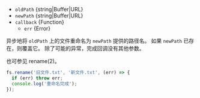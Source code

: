 <!-- YAML
added: v0.0.2
changes:
  - version: v10.0.0
    pr-url: https://github.com/nodejs/node/pull/12562
    description: 参数 `callback` 不再是可选的。 
      如果不传入，则在运行时会抛出 `TypeError`。
  - version: v7.6.0
    pr-url: https://github.com/nodejs/node/pull/10739
    description: The `oldPath` and `newPath` parameters can be WHATWG `URL`
                 objects using `file:` protocol. Support is currently still
                 *experimental*.
  - version: v7.0.0
    pr-url: https://github.com/nodejs/node/pull/7897
    description: 参数 `callback` 不再是可选的。 
      如果不传入，则会触发弃用警告（id 为 DEP0013）。
-->

* `oldPath` {string|Buffer|URL}
* `newPath` {string|Buffer|URL}
* `callback` {Function}
  * `err` {Error}

异步地将 `oldPath` 上的文件重命名为 `newPath` 提供的路径名。
如果 `newPath` 已存在，则覆盖它。
除了可能的异常，完成回调没有其他参数。

也可参见 rename(2)。

```js
fs.rename('旧文件.txt', '新文件.txt', (err) => {
  if (err) throw err;
  console.log('重命名完成');
});
```

